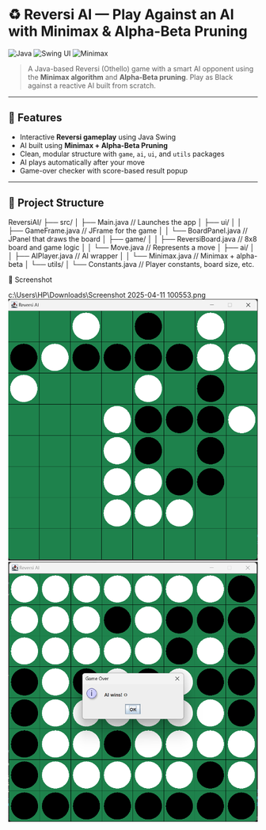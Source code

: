 # ♻️ Reversi AI — Play Against an AI with Minimax & Alpha-Beta Pruning

![Java](https://img.shields.io/badge/Java-ED8B00?style=flat&logo=java&logoColor=white)
![Swing UI](https://img.shields.io/badge/Swing%20UI-AI%20Game-blueviolet)
![Minimax](https://img.shields.io/badge/AI-Minimax%20%2B%20Alpha--Beta%20Pruning-green)

> A Java-based Reversi (Othello) game with a smart AI opponent using the **Minimax algorithm** and **Alpha-Beta pruning**. Play as Black against a reactive AI built from scratch.

---

## 🧠 Features

- Interactive **Reversi gameplay** using Java Swing
- AI built using **Minimax + Alpha-Beta Pruning**
- Clean, modular structure with `game`, `ai`, `ui`, and `utils` packages
- AI plays automatically after your move
- Game-over checker with score-based result popup

---

## 📁 Project Structure
ReversiAI/
├── src/
│   ├── Main.java                     // Launches the app
│   ├── ui/
│   │   ├── GameFrame.java           // JFrame for the game
│   │   └── BoardPanel.java          // JPanel that draws the board
│   ├── game/
│   │   ├── ReversiBoard.java        // 8x8 board and game logic
│   │   └── Move.java                // Represents a move
│   ├── ai/
│   │   ├── AIPlayer.java            // AI wrapper
│   │   └── Minimax.java             // Minimax + alpha-beta
│   └── utils/
│       └── Constants.java           // Player constants, board size, etc.


📸 Screenshot


c:\Users\HP\Downloads\Screenshot 2025-04-11 100553.png
![alt text](<Screenshot 2025-04-11 100804.png>)
![alt text](<Screenshot 2025-04-11 101500.png>)
